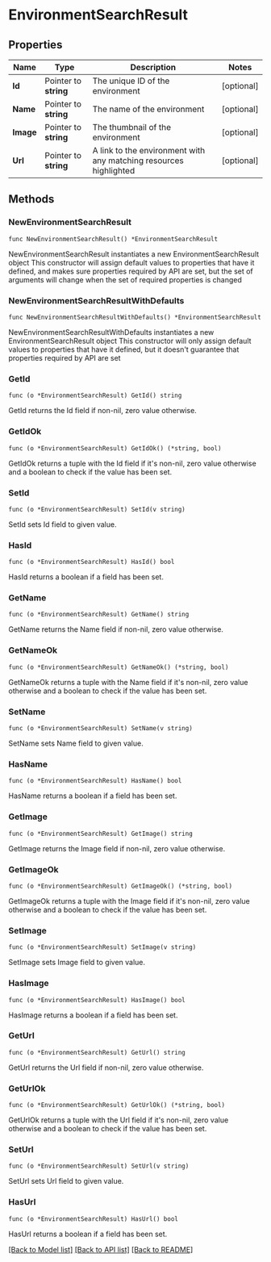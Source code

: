 # EnvironmentSearchResult

## Properties

Name | Type | Description | Notes
------------ | ------------- | ------------- | -------------
**Id** | Pointer to **string** | The unique ID of the environment | [optional] 
**Name** | Pointer to **string** | The name of the environment | [optional] 
**Image** | Pointer to **string** | The thumbnail of the environment | [optional] 
**Url** | Pointer to **string** | A link to the environment with any matching resources highlighted | [optional] 

## Methods

### NewEnvironmentSearchResult

`func NewEnvironmentSearchResult() *EnvironmentSearchResult`

NewEnvironmentSearchResult instantiates a new EnvironmentSearchResult object
This constructor will assign default values to properties that have it defined,
and makes sure properties required by API are set, but the set of arguments
will change when the set of required properties is changed

### NewEnvironmentSearchResultWithDefaults

`func NewEnvironmentSearchResultWithDefaults() *EnvironmentSearchResult`

NewEnvironmentSearchResultWithDefaults instantiates a new EnvironmentSearchResult object
This constructor will only assign default values to properties that have it defined,
but it doesn't guarantee that properties required by API are set

### GetId

`func (o *EnvironmentSearchResult) GetId() string`

GetId returns the Id field if non-nil, zero value otherwise.

### GetIdOk

`func (o *EnvironmentSearchResult) GetIdOk() (*string, bool)`

GetIdOk returns a tuple with the Id field if it's non-nil, zero value otherwise
and a boolean to check if the value has been set.

### SetId

`func (o *EnvironmentSearchResult) SetId(v string)`

SetId sets Id field to given value.

### HasId

`func (o *EnvironmentSearchResult) HasId() bool`

HasId returns a boolean if a field has been set.

### GetName

`func (o *EnvironmentSearchResult) GetName() string`

GetName returns the Name field if non-nil, zero value otherwise.

### GetNameOk

`func (o *EnvironmentSearchResult) GetNameOk() (*string, bool)`

GetNameOk returns a tuple with the Name field if it's non-nil, zero value otherwise
and a boolean to check if the value has been set.

### SetName

`func (o *EnvironmentSearchResult) SetName(v string)`

SetName sets Name field to given value.

### HasName

`func (o *EnvironmentSearchResult) HasName() bool`

HasName returns a boolean if a field has been set.

### GetImage

`func (o *EnvironmentSearchResult) GetImage() string`

GetImage returns the Image field if non-nil, zero value otherwise.

### GetImageOk

`func (o *EnvironmentSearchResult) GetImageOk() (*string, bool)`

GetImageOk returns a tuple with the Image field if it's non-nil, zero value otherwise
and a boolean to check if the value has been set.

### SetImage

`func (o *EnvironmentSearchResult) SetImage(v string)`

SetImage sets Image field to given value.

### HasImage

`func (o *EnvironmentSearchResult) HasImage() bool`

HasImage returns a boolean if a field has been set.

### GetUrl

`func (o *EnvironmentSearchResult) GetUrl() string`

GetUrl returns the Url field if non-nil, zero value otherwise.

### GetUrlOk

`func (o *EnvironmentSearchResult) GetUrlOk() (*string, bool)`

GetUrlOk returns a tuple with the Url field if it's non-nil, zero value otherwise
and a boolean to check if the value has been set.

### SetUrl

`func (o *EnvironmentSearchResult) SetUrl(v string)`

SetUrl sets Url field to given value.

### HasUrl

`func (o *EnvironmentSearchResult) HasUrl() bool`

HasUrl returns a boolean if a field has been set.


[[Back to Model list]](../README.md#documentation-for-models) [[Back to API list]](../README.md#documentation-for-api-endpoints) [[Back to README]](../README.md)


